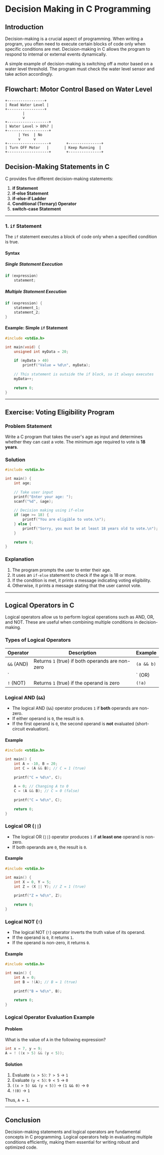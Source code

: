 # Decision Making in C Programming

## Introduction
Decision-making is a crucial aspect of programming. When writing a program, you often need to execute certain blocks of code only when specific conditions are met. Decision-making in C allows the program to respond to internal or external events dynamically.

A simple example of decision-making is switching off a motor based on a water level threshold. The program must check the water level sensor and take action accordingly.

## Flowchart: Motor Control Based on Water Level
```plaintext
+-----------------+
| Read Water Level |
+-----------------+
        |
        v
+-------------------+
| Water Level > 80%? |
+-------------------+
      | Yes  | No
      v      v
+-------------------+       +---------------+
| Turn OFF Motor   |       | Keep Running  |
+-------------------+       +---------------+
```

## Decision-Making Statements in C
C provides five different decision-making statements:

1. **if Statement**
2. **if-else Statement**
3. **if-else-if Ladder**
4. **Conditional (Ternary) Operator**
5. **switch-case Statement**

---

### 1. `if` Statement
The `if` statement executes a block of code only when a specified condition is true.

#### Syntax
##### Single Statement Execution
```c
if (expression)
    statement;
```

##### Multiple Statement Execution
```c
if (expression) {
    statement_1;
    statement_2;
}
```

#### Example: Simple `if` Statement
```c
#include <stdio.h>

int main(void) {
    unsigned int myData = 20;
    
    if (myData > 40)
        printf("Value = %d\n", myData);
    
    // This statement is outside the if block, so it always executes
    myData++;
    
    return 0;
}
```

---

## Exercise: Voting Eligibility Program
### Problem Statement
Write a C program that takes the user's age as input and determines whether they can cast a vote. The minimum age required to vote is **18 years**.

### Solution
```c
#include <stdio.h>

int main() {
    int age;
    
    // Take user input
    printf("Enter your age: ");
    scanf("%d", &age);
    
    // Decision making using if-else
    if (age >= 18) {
        printf("You are eligible to vote.\n");
    } else {
        printf("Sorry, you must be at least 18 years old to vote.\n");
    }
    
    return 0;
}
```

### Explanation
1. The program prompts the user to enter their age.
2. It uses an `if-else` statement to check if the age is 18 or more.
3. If the condition is met, it prints a message indicating voting eligibility.
4. Otherwise, it prints a message stating that the user cannot vote.

---

## Logical Operators in C
Logical operators allow us to perform logical operations such as AND, OR, and NOT. These are useful when combining multiple conditions in decision-making.

### Types of Logical Operators
| Operator | Description | Example |
|----------|-------------|---------|
| `&&` (AND) | Returns `1` (true) if both operands are non-zero | `(a && b)` |
| `||` (OR) | Returns `1` (true) if at least one operand is non-zero | `(a || b)` |
| `!` (NOT) | Returns `1` (true) if the operand is zero | `(!a)` |

### Logical AND (`&&`)
- The logical AND (`&&`) operator produces `1` if **both** operands are non-zero.
- If either operand is `0`, the result is `0`.
- If the first operand is `0`, the second operand is **not** evaluated (short-circuit evaluation).

#### Example
```c
#include <stdio.h>

int main() {
    int A = -10, B = 20;
    int C = (A && B); // C = 1 (true)
    
    printf("C = %d\n", C);
    
    A = 0; // Changing A to 0
    C = (A && B); // C = 0 (false)
    
    printf("C = %d\n", C);
    
    return 0;
}
```

### Logical OR (`||`)
- The logical OR (`||`) operator produces `1` if **at least one** operand is non-zero.
- If both operands are `0`, the result is `0`.

#### Example
```c
#include <stdio.h>

int main() {
    int X = 0, Y = 5;
    int Z = (X || Y); // Z = 1 (true)
    
    printf("Z = %d\n", Z);
    
    return 0;
}
```

### Logical NOT (`!`)
- The logical NOT (`!`) operator inverts the truth value of its operand.
- If the operand is `0`, it returns `1`.
- If the operand is non-zero, it returns `0`.

#### Example
```c
#include <stdio.h>

int main() {
    int A = 0;
    int B = !(A); // B = 1 (true)
    
    printf("B = %d\n", B);
    
    return 0;
}
```

### Logical Operator Evaluation Example
#### Problem
What is the value of `A` in the following expression?
```c
int x = 7, y = 9;
A = ! ((x > 5) && (y < 5));
```
#### Solution
1. Evaluate `(x > 5)`: `7 > 5` → `1`
2. Evaluate `(y < 5)`: `9 < 5` → `0`
3. `((x > 5) && (y < 5))` → `(1 && 0)` → `0`
4. `!(0)` → `1`

Thus, `A = 1`.

---

## Conclusion
Decision-making statements and logical operators are fundamental concepts in C programming. Logical operators help in evaluating multiple conditions efficiently, making them essential for writing robust and optimized code.
